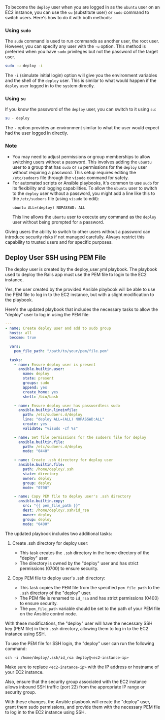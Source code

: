 To become the `deploy` user when you are logged in as the `ubuntu` user on an EC2 instance, you can use the `su` (substitute user) or `sudo` command to switch users. Here's how to do it with both methods:

### Using `sudo`

The `sudo` command is used to run commands as another user,  the root user. However, you can specify any user with the `-u` option. This method is preferred when you have `sudo` privileges but not the password of the target user.

```bash
sudo -u deploy -i
```

The `-i` (simulate initial login) option will give you the environment variables and the shell of the `deploy` user. This is similar to what would happen if the `deploy` user logged in to the system directly.

### Using `su`

If you know the password of the `deploy` user, you can switch to it using `su`:

```bash
su - deploy
```

The `-` option provides an environment similar to what the user would expect had the user logged in directly.

### Note

- You may need to adjust permissions or group memberships to allow switching users without a password. This  involves adding the `ubuntu` user to a group that has `sudo` or `su` permissions for the `deploy` user without requiring a password. This setup requires editing the `/etc/sudoers` file through the `visudo` command for safety.
- For automated scripts or Ansible playbooks, it's common to use `sudo` for its flexibility and logging capabilities. To allow the `ubuntu` user to switch to the `deploy` user without a password, you might add a line like this to the `/etc/sudoers` file (using `visudo` to edit):
  ```sudoers
  ubuntu ALL=(deploy) NOPASSWD: ALL
  ```
  This line allows the `ubuntu` user to execute any command as the `deploy` user without being prompted for a password.

Giving users the ability to switch to other users without a password can introduce security risks if not managed carefully. Always restrict this capability to trusted users and for specific purposes.

## Deploy User SSH using PEM File

The deploy user is created by the deploy_user.yml playbook. The playbook used to deploy the Rails app must use the PEM file to login to the EC2 instance.

Yes, the user created by the provided Ansible playbook will be able to use the PEM file to log in to the EC2 instance, but with a slight modification to the playbook.

Here's the updated playbook that includes the necessary tasks to allow the "deploy" user to log in using the PEM file:

```yaml
---
- name: Create deploy user and add to sudo group
  hosts: all
  become: true

  vars:
    pem_file_path: "/path/to/your/pem/file.pem"

  tasks:
    - name: Ensure deploy user is present
      ansible.builtin.user:
        name: deploy
        state: present
        groups: sudo
        append: yes
        create_home: yes
        shell: /bin/bash

    - name: Ensure deploy user has passwordless sudo
      ansible.builtin.lineinfile:
        path: /etc/sudoers.d/deploy
        line: "deploy ALL=(ALL) NOPASSWD:ALL"
        create: yes
        validate: "visudo -cf %s"

    - name: Set file permissions for the sudoers file for deploy
      ansible.builtin.file:
        path: /etc/sudoers.d/deploy
        mode: "0440"

    - name: Create .ssh directory for deploy user
      ansible.builtin.file:
        path: /home/deploy/.ssh
        state: directory
        owner: deploy
        group: deploy
        mode: "0700"

    - name: Copy PEM file to deploy user's .ssh directory
      ansible.builtin.copy:
        src: "{{ pem_file_path }}"
        dest: /home/deploy/.ssh/id_rsa
        owner: deploy
        group: deploy
        mode: "0400"
```

The updated playbook includes two additional tasks:

1. Create .ssh directory for deploy user:

   - This task creates the `.ssh` directory in the home directory of the "deploy" user.
   - The directory is owned by the "deploy" user and has strict permissions (0700) to ensure security.

2. Copy PEM file to deploy user's .ssh directory:
   - This task copies the PEM file from the specified `pem_file_path` to the `.ssh` directory of the "deploy" user.
   - The PEM file is renamed to `id_rsa` and has strict permissions (0400) to ensure security.
   - The `pem_file_path` variable should be set to the path of your PEM file on the Ansible control node.

With these modifications, the "deploy" user will have the necessary SSH key (PEM file) in their `.ssh` directory, allowing them to log in to the EC2 instance using SSH.

To use the PEM file for SSH login, the "deploy" user can run the following command:

```
ssh -i /home/deploy/.ssh/id_rsa deploy@<ec2-instance-ip>
```

Make sure to replace `<ec2-instance-ip>` with the  IP address or hostname of your EC2 instance.

Also, ensure that the security group associated with the EC2 instance allows inbound SSH traffic (port 22) from the appropriate IP range or security group.

With these changes, the Ansible playbook will create the "deploy" user, grant them sudo permissions, and provide them with the necessary PEM file to log in to the EC2 instance using SSH.
